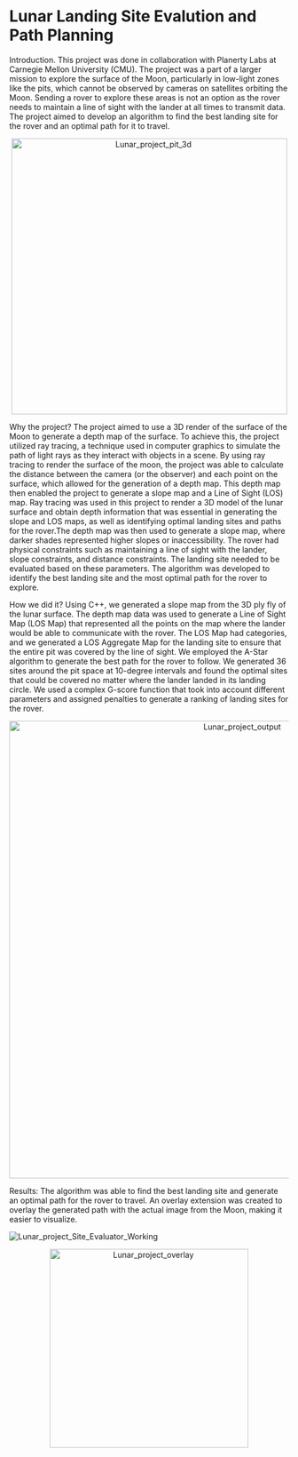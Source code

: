 # Lunar Landing Site Evalution and Path Planning

Introduction.
This project was done in collaboration with Planerty Labs at Carnegie Mellon University (CMU). The project was a part of a larger mission to explore the surface of the Moon, particularly in low-light zones like the pits, which cannot be observed by cameras on satellites orbiting the Moon. Sending a rover to explore these areas is not an option as the rover needs to maintain a line of sight with the lander at all times to transmit data. The project aimed to develop an algorithm to find the best landing site for the rover and an optimal path for it to travel.
<p align="center">
  <img width="497" alt="Lunar_project_pit_3d" src="https://user-images.githubusercontent.com/47504920/230153815-d9191c1c-8864-497d-b1b1-dcb13a27f32e.png">
</p>


Why the project?
The project aimed to use a 3D render of the surface of the Moon to generate a depth map of the surface. To achieve this, the project utilized ray tracing, a technique used in computer graphics to simulate the path of light rays as they interact with objects in a scene. By using ray tracing to render the surface of the moon, the project was able to calculate the distance between the camera (or the observer) and each point on the surface, which allowed for the generation of a depth map. This depth map then enabled the project to generate a slope map and a Line of Sight (LOS) map. Ray tracing was used in this project to render a 3D model of the lunar surface and obtain depth information that was essential in generating the slope and LOS maps, as well as identifying optimal landing sites and paths for the rover.The depth map was then used to generate a slope map, where darker shades represented higher slopes or inaccessibility. The rover had physical constraints such as maintaining a line of sight with the lander, slope constraints, and distance constraints. The landing site needed to be evaluated based on these parameters. The algorithm was developed to identify the best landing site and the most optimal path for the rover to explore.

How we did it?
Using C++, we generated a slope map from the 3D ply fly of the lunar surface. The depth map data was used to generate a Line of Sight Map (LOS Map) that represented all the points on the map where the lander would be able to communicate with the rover. The LOS Map had categories, and we generated a LOS Aggregate Map for the landing site to ensure that the entire pit was covered by the line of sight. We employed the A-Star algorithm to generate the best path for the rover to follow. We generated 36 sites around the pit space at 10-degree intervals and found the optimal sites that could be covered no matter where the lander landed in its landing circle. We used a complex G-score function that took into account different parameters and assigned penalties to generate a ranking of landing sites for the rover.

<p align="center">
  <img width="824" alt="Lunar_project_output" src="https://user-images.githubusercontent.com/47504920/230153847-c7737937-af09-4306-8772-2f0a46b5be17.png">
</p>

Results:
The algorithm was able to find the best landing site and generate an optimal path for the rover to travel. An overlay extension was created to overlay the generated path with the actual image from the Moon, making it easier to visualize.

![Lunar_project_Site_Evaluator_Working](https://user-images.githubusercontent.com/47504920/230153940-57681acb-95b6-4d7c-981e-102dd3859e09.gif)

<p align="center">
  <img width="358" alt="Lunar_project_overlay" src="https://user-images.githubusercontent.com/47504920/230153960-840e40ef-730e-4e69-bcf5-8887ed5f6883.png">
</p>
